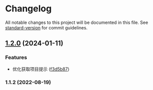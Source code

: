 # Changelog

All notable changes to this project will be documented in this file. See [standard-version](https://github.com/conventional-changelog/standard-version) for commit guidelines.

## [1.2.0](https://github.com/guchongxi/alfred-gitlab/compare/v1.1.2...v1.2.0) (2024-01-11)


### Features

* 优化获取项目提示 ([f3d5b87](https://github.com/guchongxi/alfred-gitlab/commit/f3d5b877fa950d454d8c184567c812b4adc66382))

### 1.1.2 (2022-08-19)
